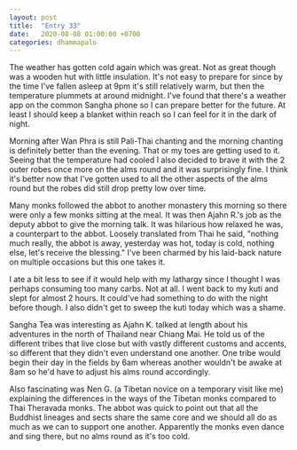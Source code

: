 ```yaml
---
layout: post
title:  "Entry 33"
date:   2020-08-08 01:00:00 +0700
categories: dhammapalo
---
```

The weather has gotten cold again which was great. Not as great though was a wooden hut with little insulation. It's not easy to prepare for since by the time I've fallen asleep at 9pm it's still relatively warm, but then the temperature plummets at around midnight. I've found that there's a weather app on the common Sangha phone so I can prepare better for the future. At least I should keep a blanket within reach so I can feel for it in the dark of night.

Morning after Wan Phra is still Pali-Thai chanting and the morning chanting is definitely better than the evening. That or my toes are getting used to it. Seeing that the temperature had cooled I also decided to brave it with the 2 outer robes once more on the alms round and it was surprisingly fine. I think it's better now that I've gotten used to all the other aspects of the alms round but the robes did still drop pretty low over time.

Many monks followed the abbot to another monastery this morning so there were only a few monks sitting at the meal. It was then Ajahn R.'s job as the deputy abbot to give the morning talk. It was hilarious how relaxed he was, a counterpart to the abbot. Loosely translated from Thai he said, "nothing much really, the abbot is away, yesterday was hot, today is cold, nothing else, let's receive the blessing." I've been charmed by his laid-back nature on multiple occasions but this one takes it.

I ate a bit less to see if it would help with my lathargy since I thought I was perhaps consuming too many carbs. Not at all. I went back to my kuti and slept for almost 2 hours. It could've had something to do with the night before though. I also didn't get to sweep the kuti today which was a shame.

Sangha Tea was interesting as Ajahn K. talked at length about his adventures in the north of Thailand near Chiang Mai. He told us of the different tribes that live close but with vastly different customs and accents, so different that they didn't even understand one another. One tribe would begin their day in the fields by 6am whereas another wouldn't be awake at 8am so he'd have to adjust his alms round accordingly.

Also fascinating was Nen G. (a Tibetan novice on a temporary visit like me) explaining the differences in the ways of the Tibetan monks compared to Thai Theravada monks. The abbot was quick to point out that all the Buddhist lineages and sects share the same core and we should all do as much as we can to support one another. Apparently the monks even dance and sing there, but no alms round as it's too cold.